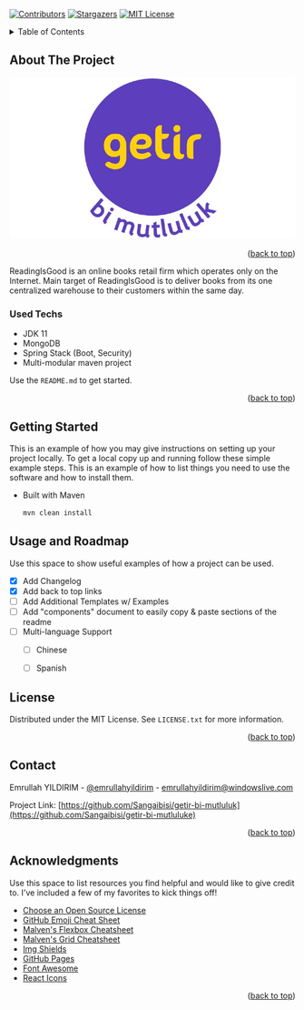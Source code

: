 <div id="top"></div>

[![Contributors][contributors-shield]][contributors-url]
[![Stargazers][stars-shield]][stars-url]
[![MIT License][license-shield]][license-url]

<!-- TABLE OF CONTENTS -->
<details>
  <summary>Table of Contents</summary>
  <ol>
    <li>
      <a href="#about-the-project">About The Project</a>
      <ul>
        <li><a href="#built-with">Built With</a></li>
      </ul>
    </li>
    <li>
      <a href="#getting-started">Getting Started</a>
      <ul>
        <li><a href="#prerequisites">Prerequisites</a></li>
        <li><a href="#installation">Installation</a></li>
      </ul>
    </li>
    <li><a href="#usage">Usage</a></li>
    <li><a href="#roadmap">Roadmap</a></li>
    <li><a href="#contributing">Contributing</a></li>
    <li><a href="#license">License</a></li>
    <li><a href="#contact">Contact</a></li>
    <li><a href="#acknowledgments">Acknowledgments</a></li>
  </ol>
</details>



<!-- ABOUT THE PROJECT -->
## About The Project

[![Product Name Screen Shot][product-screenshot]](https://www.google.com/search?q=GET%C4%B0R&rlz=1C1GCEU_enTR848TR848&sxsrf=AOaemvK1GjQ2DLUSbzQpK6sYvwaxfV1jFg:1640902494741&source=lnms&tbm=isch&sa=X&ved=2ahUKEwjS8LySxoz1AhWwQ_EDHR2MDeMQ_AUoA3oECBsQBQ&biw=2560&bih=1329&dpr=1#imgrc=zaKWed15DciKaM)


<p align="right">(<a href="#top">back to top</a>)</p>

ReadingIsGood is an online books retail firm which operates only on the Internet. Main
target of ReadingIsGood is to deliver books from its one centralized warehouse to their
customers within the same day.

### Used Techs

- JDK 11
- MongoDB
- Spring Stack (Boot, Security)
- Multi-modular maven project

Use the `README.md` to get started.

<p align="right">(<a href="#top">back to top</a>)</p>


<!-- GETTING STARTED -->
## Getting Started

This is an example of how you may give instructions on setting up your project locally.
To get a local copy up and running follow these simple example steps. This is an example of how to list things you need to use the software and how to install them.

* Built with Maven


  ```sh
  mvn clean install
  ```
  

<!-- USAGE EXAMPLES -->
## Usage and Roadmap

Use this space to show useful examples of how a project can be used.

- [x] Add Changelog
- [x] Add back to top links
- [ ] Add Additional Templates w/ Examples
- [ ] Add "components" document to easily copy & paste sections of the readme
- [ ] Multi-language Support
    - [ ] Chinese
    - [ ] Spanish




<!-- LICENSE -->
## License

Distributed under the MIT License. See `LICENSE.txt` for more information.

<p align="right">(<a href="#top">back to top</a>)</p>



<!-- CONTACT -->
## Contact

Emrullah YILDIRIM - [@emrullahyildirim](https://www.linkedin.com/in/emrullahyildirim/) - emrullahyildirim@windowslive.com

Project Link: [https://github.com/Sangaibisi/getir-bi-mutluluk](https://github.com/Sangaibisi/getir-bi-mutluluke)

<p align="right">(<a href="#top">back to top</a>)</p>



<!-- ACKNOWLEDGMENTS -->
## Acknowledgments

Use this space to list resources you find helpful and would like to give credit to. I've included a few of my favorites to kick things off!

* [Choose an Open Source License](https://choosealicense.com)
* [GitHub Emoji Cheat Sheet](https://www.webpagefx.com/tools/emoji-cheat-sheet)
* [Malven's Flexbox Cheatsheet](https://flexbox.malven.co/)
* [Malven's Grid Cheatsheet](https://grid.malven.co/)
* [Img Shields](https://shields.io)
* [GitHub Pages](https://pages.github.com)
* [Font Awesome](https://fontawesome.com)
* [React Icons](https://react-icons.github.io/react-icons/search)

<p align="right">(<a href="#top">back to top</a>)</p>



<!-- MARKDOWN LINKS & IMAGES -->
<!-- https://www.markdownguide.org/basic-syntax/#reference-style-links -->
[contributors-shield]: https://img.shields.io/badge/Contributors-1-w
[contributors-url]: https://github.com/Sangaibisi/getir-bi-mutluluk/graphs/contributors
[forks-shield]: https://img.shields.io/github/forks/othneildrew/Best-README-Template.svg?style=for-the-badge
[forks-url]: https://github.com/othneildrew/Best-README-Template/network/members
[stars-shield]: https://img.shields.io/badge/Stars-1-w
[stars-url]: https://github.com/Sangaibisi/getir-bi-mutluluk/stargazers
[issues-shield]: https://img.shields.io/github/issues/othneildrew/Best-README-Template.svg?style=for-the-badge
[issues-url]: https://github.com/othneildrew/Best-README-Template/issues
[license-shield]: https://img.shields.io/badge/License-MIT-w
[license-url]: https://github.com/othneildrew/Best-README-Template/blob/master/LICENSE.txt
[linkedin-shield]: https://img.shields.io/badge/-LinkedIn-black.svg?style=for-the-badge&logo=linkedin&colorB=555
[linkedin-url]: https://www.linkedin.com/in/emrullahyildirim/
[product-screenshot]: RootBackend/src/main/webapp/WEB-INF/images/getir.jpg

